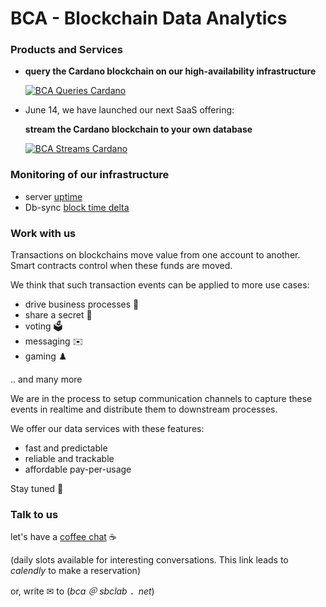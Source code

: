 # BCA - Blockchain Data Analytics

### Products and Services

* **query the Cardano blockchain on our high-availability infrastructure**

  [![BCA Queries Cardano](https://blockchain-data-analytics.github.io/BCA-Queries-Cardano/images/BCA_Queries_logo_filled.png)](https://blockchain-data-analytics.github.io/BCA-Queries-Cardano/)

* June 14, we have launched our next SaaS offering:

  **stream the Cardano blockchain to your own database**

  [![BCA Streams Cardano](https://blockchain-data-analytics.github.io/BCA-Streams-Cardano/images/BCA_Streams_logo_filled.png)](https://blockchain-data-analytics.github.io/BCA-Streams-Cardano/)


### Monitoring of our infrastructure

- server [uptime](https://stats.uptimerobot.com/6Zny9vYklU)
- Db-sync [block time delta](https://monitoring.bca.sbclab.net/public-dashboards/358cf9717a3d4927a836983bc6a42003?orgId=1)


### Work with us

Transactions on blockchains move value from one account to another. Smart contracts control when these funds are moved.

We think that such transaction events can be applied to more use cases:
* drive business processes 🤸
* share a secret 🔑
* voting 🗳️
* messaging ✉️
* gaming ♟️

.. and many more

We are in the process to setup communication channels to capture these events in realtime and distribute them to downstream processes.

We offer our data services with these features:
- fast and predictable
- reliable and trackable
- affordable pay-per-usage

Stay tuned 🚀


### Talk to us

let's have a [coffee chat](https://calendly.com/avd-oiog/coffee-chat)  ☕ 

(daily slots available for interesting conversations. This link leads to _calendly_ to make a reservation)

or, write ✉ to (_bca ＠ sbclab ．net_)
